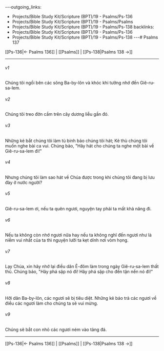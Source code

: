 ---outgoing_links:
  - Projects/Bible Study Kit/Scripture (BPT)/19 - Psalms/Ps-136
  - Projects/Bible Study Kit/Scripture (BPT)/19 - Psalms/Psalms
  - Projects/Bible Study Kit/Scripture (BPT)/19 - Psalms/Ps-138
backlinks:
  - Projects/Bible Study Kit/Scripture (BPT)/19 - Psalms/Ps-136
  - Projects/Bible Study Kit/Scripture (BPT)/19 - Psalms/Ps-138
---# Psalms 137

[[Ps-136|← Psalms 136]] | [[Psalms]] | [[Ps-138|Psalms 138 →]]
***



###### v1 
Chúng tôi ngồi bên các sông Ba-by-lôn và khóc khi tưởng nhớ đến Giê-ru-sa-lem. 

###### v2 
Chúng tôi treo đờn cầm trên cây dương liễu gần đó. 

###### v3 
Những kẻ bắt chúng tôi làm tù binh bảo chúng tôi hát; Kẻ thù chúng tôi muốn nghe bài ca vui. Chúng bảo, "Hãy hát cho chúng ta nghe một bài về Giê-ru-sa-lem đi!" 

###### v4 
Nhưng chúng tôi làm sao hát về Chúa được trong khi chúng tôi đang bị lưu đày ở nước người? 

###### v5 
Giê-ru-sa-lem ơi, nếu ta quên ngươi, nguyện tay phải ta mất khả năng đi. 

###### v6 
Nếu ta không còn nhớ ngươi nữa hay nếu ta không nghĩ đến ngươi như là niềm vui nhất của ta thì nguyện lưỡi ta kẹt dính nơi vòm họng. 

###### v7 
Lạy Chúa, xin hãy nhớ lại điều dân Ê-đôm làm trong ngày Giê-ru-sa-lem thất thủ. Chúng bảo, "Hãy phá sập nó đi! Hãy phá sập cho đến tận nền nó đi!" 

###### v8 
Hỡi dân Ba-by-lôn, các ngươi sẽ bị tiêu diệt. Những kẻ báo trả các ngươi về điều các ngươi làm cho chúng ta sẽ vui mừng. 

###### v9 
Chúng sẽ bắt con nhỏ các ngươi ném vào tảng đá.

***
[[Ps-136|← Psalms 136]] | [[Psalms]] | [[Ps-138|Psalms 138 →]]
